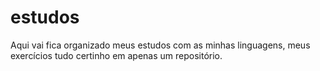 # estudos
Aqui vai fica organizado meus estudos com as minhas linguagens, meus exercícios tudo certinho em apenas um repositório.
